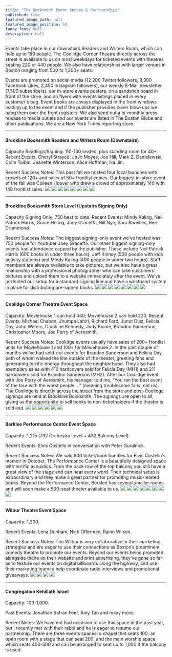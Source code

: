 ```yaml
---
title: "The Booksmith Event Spaces & Partnerships"
published: true
featured_image_path: null
featured_image_position: 50
fancy_font: null
description: null
---
```



Events take place in our downstairs Readers and Writers Room, which can hold up to 150 people. The Coolidge Corner Theatre directly across the street is available to us on most weekdays for ticketed events with theatres seating 220 or 440 people. We also have relationships with larger venues in Boston ranging from 500 to 1,200+ seats.

Events are promoted on social media (12,200 Twitter followers, 9,300 Facebook Likes, 2,450 Instagram followers), our weekly B-Mail newsletter (7,500 subscribers), our in-store events posters, on a sandwich board in front of the store, and on flyers with events listings placed in every customer's bag. Event books are always displayed in the front windows leading up to the event and if the publisher provides cover blow-ups we hang them over the front registers. We also send out a bi-monthly press release to media outlets and our events are listed in The Boston Globe and other publications. We are a New York Times reporting store.

---

#### Brookline Booksmith Readers and Writers Room (Downstairs)

Capacity Readings/Signing: 110-130 seated, plus standing room for 40+.
Recent Events: Cheryl Strayed, JoJo Moyes, Joe Hill, Mark Z. Danielewski, Colm Toibin, Jeanette Winterson, Alice Hoffman, Ha Jin.

Recent Success Notes: This past fall we hosted four local launches with crowds of 120+ and sales of 50+ frontlist copies. Our biggest in-store event of the fall was Colleen Hoover who drew a crowd of approximately 140 with 148 frontlist sales.
![](http://images.brooklinebooksmith.com/event-venues/Brookline-Booksmith-Downstairs/bb-downstairs-1-compressor.jpg)
![](http://images.brooklinebooksmith.com/event-venues/Brookline-Booksmith-Downstairs/bb-downstairs-2-compressor.jpg)
![](http://images.brooklinebooksmith.com/event-venues/Brookline-Booksmith-Downstairs/bb-downstairs-3-compressor.jpg)
![](http://images.brooklinebooksmith.com/event-venues/Brookline-Booksmith-Downstairs/bb-downstairs-4-compressor.jpg)
![](http://images.brooklinebooksmith.com/event-venues/Brookline-Booksmith-Downstairs/bb-downstairs-5-compressor.jpg)
![](http://images.brooklinebooksmith.com/event-venues/Brookline-Booksmith-Downstairs/bb-downstairs-6-compressor.jpg)
![](http://images.brooklinebooksmith.com/event-venues/Brookline-Booksmith-Downstairs/bb-downstairs-7-compressor.jpg)
![](http://images.brooklinebooksmith.com/event-venues/Brookline-Booksmith-Downstairs/bb-downstairs-8-compressor.jpg)

---


#### Brookline Booksmith Store Level (Upstairs Signing Only)

Capacity Signing Only: 750 best to date.
Recent Events: Mindy Kaling, Neil Patrick Harris, Grace Helbig, Joey Graceffa, Bill Nye, Sara Bareilles, Ree Drummond.

Recent Success Notes: The biggest signing-only event we’ve hosted was 750 people for Youtuber Joey Graceffa. Our other biggest signing-only events had attendance capped by the publisher. These include Neil Patrick Harris (600 books in under three hours), Jeff Kinney (500 people with kids activity stations) and Mindy Kaling (400 people in under two hours). Staff members are always available to take pictures, but we also have a great relationship with a professional photographer who can take customers’ pictures and upload them to a website immediately after the event. We’ve perfected our setup for a standard signing line and have a wristband system in place for distributing pre-signed books.
![](http://images.brooklinebooksmith.com/event-venues/Brookline-Booksmith-Upstairs/BB-Upstairs-1-compressor.jpg)
![](http://images.brooklinebooksmith.com/event-venues/Brookline-Booksmith-Upstairs/BB-upstairs-2-compressor.jpg)
![](http://images.brooklinebooksmith.com/event-venues/Brookline-Booksmith-Upstairs/BB-UPstairs-3-compressor.jpg)
![](http://images.brooklinebooksmith.com/event-venues/Brookline-Booksmith-Upstairs/bb-Upstairs-4-compressor.jpg)
![](http://images.brooklinebooksmith.com/event-venues/Brookline-Booksmith-Upstairs/BB-Upstairs-5-compressor.jpg)
![](http://images.brooklinebooksmith.com/event-venues/Brookline-Booksmith-Upstairs/BB-Upstairs-6-compressor.jpg)
![](http://images.brooklinebooksmith.com/event-venues/Brookline-Booksmith-Upstairs/BB-Upstairs-7-compressor.jpg)
![](http://images.brooklinebooksmith.com/event-venues/Brookline-Booksmith-Upstairs/bb-Upstairs-8-compressor.jpg)


---

#### Coolidge Corner Theatre Event Space

Capacity: Moviehouse 1 can hold 440; Moviehouse 2 can hold 220.
Recent Events: Michael Chabon, Jhumpa Lahiri, Richard Ford, Junot Diaz, Felicia Day, John Waters, Caroli
ne Kennedy, Judy Blume, Brandon Sanderson, Christopher Moore, Joe Perry of Aerosmith.

Recent Success Notes: Coolidge events usually have sales of 200+ frontlist units for Moviehouse 1 and 100+ for Moviehouse 2. In the past couple of months we’ve had sold-out events for Brandon Sanderson and Felicia Day, both of whom walked the line outside of the theater, greeting fans and generating terrific energy throughout the neighborhood. They also had exemplary sales with 410 hardcovers sold for Felicia Day (MH1) and 211 hardcovers sold for Brandon Sanderson (MH2). After our Coolidge event with Joe Perry of Aerosmith, his manager told me, “You ran the best event of the tour with the worst people….” (meaning troublesome fans, not us). The Coolidge is directly across the street from the store and post-Coolidge signings are held at Brookline Booksmith. The signings are open to all, giving us the opportunity to sell books to non-ticketholders if the theater is sold-out.
![](http://images.brooklinebooksmith.com/event-venues/Coolidge-Corner-Theatre/Coolidge-Corner-Theatre-1-compressor.jpg)
![](http://images.brooklinebooksmith.com/event-venues/Coolidge-Corner-Theatre/Coolidge-Corner-Theatre-2-compressor.jpg)
![](http://images.brooklinebooksmith.com/event-venues/Coolidge-Corner-Theatre/Coolidge-Corner-Theatre-3-compressor.jpg)
![](http://images.brooklinebooksmith.com/event-venues/Coolidge-Corner-Theatre/Coolidge-Corner-Theatre-4-compressor.jpg)
![](http://images.brooklinebooksmith.com/event-venues/Coolidge-Corner-Theatre/Coolidge-Corner-Theatre-5-compressor.jpg)
![](http://images.brooklinebooksmith.com/event-venues/Coolidge-Corner-Theatre/Coolidge-Corner-Theatre-6-compressor.jpg)

---

#### Berklee Performance Center Event Space

Capacity: 1,215 (732 Orchestra Level + 432 Balcony Level).

Recent Events: Elvis Costello in conversation with Peter Guralnick.

Recent Success Notes: We sold 900 ticket/book bundles for Elvis Costello’s memoir in October. The Performance Center is a beautifully designed space with terrific acoustics. From the back row of the top balcony you still have a great view of the stage and can hear every word. Their technical setup is extraordinary and they make a great partner for promoting music-related books. Beyond the Performance Center, Berklee has several smaller rooms and will soon make a 500-seat theater available to us.
![](http://images.brooklinebooksmith.com/event-venues/Berklee/Berklee-1-compressor.jpg)
![](http://images.brooklinebooksmith.com/event-venues/Berklee/Berklee-2-compressor.jpg)
![](http://images.brooklinebooksmith.com/event-venues/Berklee/Berklee-3-compressor.jpg)
![](http://images.brooklinebooksmith.com/event-venues/Berklee/berklee-4-compressor.jpg)
![](http://images.brooklinebooksmith.com/event-venues/Berklee/berklee-5-compressor.jpg)
![](http://images.brooklinebooksmith.com/event-venues/Berklee/berklee-6-compressor.jpg)
![](http://images.brooklinebooksmith.com/event-venues/Berklee/berklee-7-compressor.jpg)
![](http://images.brooklinebooksmith.com/event-venues/Berklee/berklee-8-compressor.jpg)

---


#### Wilbur Theatre Event Space

Capacity: 1,200.

Recent Events: Lena Dunham, Nick Offerman, Rainn Wilson.

Recent Success Notes: The Wilbur is very collaborative in their marketing strategies and are eager to use their connections as Boston’s preeminent comedy theatre to promote our events. Beyond our events being promoted alongside theirs on their website and print advertising, they’ve gone so far as to feature our events on digital billboards along the highway, and use their marketing team to help coordinate radio interviews and promotional giveaways.
![](http://images.brooklinebooksmith.com/event-venues/Wilbur-Theater/Wilbur-1-compressor.jpg)
![](http://images.brooklinebooksmith.com/event-venues/Wilbur-Theater/Wilbur-2-compressor.jpg)
![](http://images.brooklinebooksmith.com/event-venues/Wilbur-Theater/wilbur-3-compressor.jpg)
![](http://images.brooklinebooksmith.com/event-venues/Wilbur-Theater/wilbur-4-compressor.jpg)

---

#### Congregation Kehillath Israel

Capacity: 100-1,000.

Past Events: Jonathan Safran Foer, Amy Tan and many more.

Recent Notes: We have not had occasion to use this space in the past year, but I recently met with their rabbi and he is eager to resume our partnership. There are three events spaces: a chapel that seats 100; an open room with a stage that can seat 200; and the main worship space which seats 400-500 and can be arranged to seat up to 1,000 if the balcony is used.
